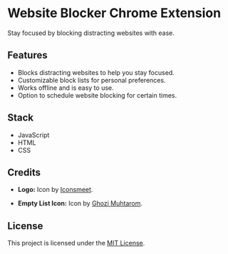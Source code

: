 # Website Blocker Chrome Extension

Stay focused by blocking distracting websites with ease.

## Features

- Blocks distracting websites to help you stay focused.
- Customizable block lists for personal preferences.
- Works offline and is easy to use.
- Option to schedule website blocking for certain times.

## Stack

- JavaScript
- HTML
- CSS

## Credits

- **Logo:** Icon by [Iconsmeet](https://www.freepik.com/icon/web-lock_18495899#fromView=search&page=6&position=22&uuid=759a42bf-e5b1-44cf-acc9-d8ecd9995534).

- **Empty List Icon:** Icon by [Ghozi Muhtarom](https://www.flaticon.com/free-icons/no-data).

## License

This project is licensed under the [MIT License](https://mit-license.org/).
